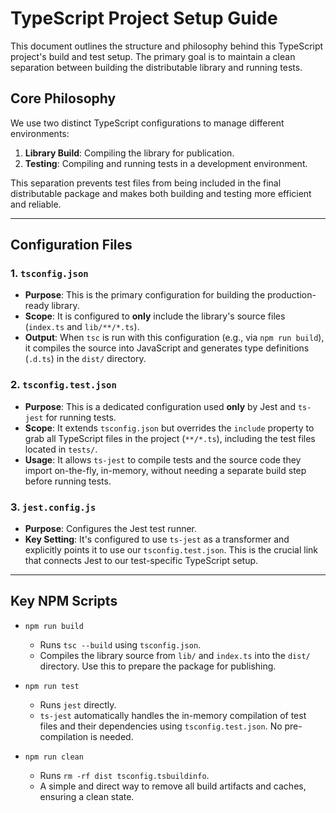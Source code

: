 # TypeScript Project Setup Guide

This document outlines the structure and philosophy behind this TypeScript project's build and test setup. The primary goal is to maintain a clean separation between building the distributable library and running tests.

## Core Philosophy

We use two distinct TypeScript configurations to manage different environments:

1.  **Library Build**: Compiling the library for publication.
2.  **Testing**: Compiling and running tests in a development environment.

This separation prevents test files from being included in the final distributable package and makes both building and testing more efficient and reliable.
 
---

## Configuration Files

### 1. `tsconfig.json`

*   **Purpose**: This is the primary configuration for building the production-ready library.
*   **Scope**: It is configured to **only** include the library's source files (`index.ts` and `lib/**/*.ts`).
*   **Output**: When `tsc` is run with this configuration (e.g., via `npm run build`), it compiles the source into JavaScript and generates type definitions (`.d.ts`) in the `dist/` directory.

### 2. `tsconfig.test.json`

*   **Purpose**: This is a dedicated configuration used **only** by Jest and `ts-jest` for running tests.
*   **Scope**: It extends `tsconfig.json` but overrides the `include` property to grab all TypeScript files in the project (`**/*.ts`), including the test files located in `tests/`.
*   **Usage**: It allows `ts-jest` to compile tests and the source code they import on-the-fly, in-memory, without needing a separate build step before running tests.

### 3. `jest.config.js`

*   **Purpose**: Configures the Jest test runner.
*   **Key Setting**: It's configured to use `ts-jest` as a transformer and explicitly points it to use our `tsconfig.test.json`. This is the crucial link that connects Jest to our test-specific TypeScript setup.

 ---

## Key NPM Scripts

*   `npm run build`
    *   Runs `tsc --build` using `tsconfig.json`.
    *   Compiles the library source from `lib/` and `index.ts` into the `dist/` directory. Use this to prepare the package for publishing.

*   `npm run test`
    *   Runs `jest` directly.
    *   `ts-jest` automatically handles the in-memory compilation of test files and their dependencies using `tsconfig.test.json`. No pre-compilation is needed.

*   `npm run clean`
    *   Runs `rm -rf dist tsconfig.tsbuildinfo`.
    *   A simple and direct way to remove all build artifacts and caches, ensuring a clean state.